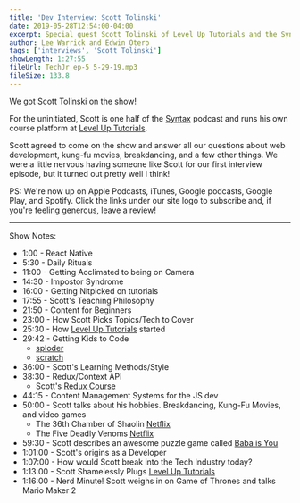 ```yaml
---
title: 'Dev Interview: Scott Tolinski'
date: 2019-05-28T12:54:00-04:00
excerpt: Special guest Scott Tolinski of Level Up Tutorials and the Syntax podcast joins us to talk about his journey, business, and to answer all of your listener submitted questions!
author: Lee Warrick and Edwin Otero
tags: ['interviews', 'Scott Tolinski']
showLength: 1:27:55
fileUrl: TechJr_ep-5_5-29-19.mp3
fileSize: 133.8
---
```


We got Scott Tolinski on the show!

For the uninitiated, Scott is one half of the [Syntax](https://syntax.fm) podcast and runs his own course platform at [Level Up Tutorials](https://leveluptutorials.com).

Scott agreed to come on the show and answer all our questions about web development, kung-fu movies, breakdancing, and a few other things. We were a little nervous having someone like Scott for our first interview episode, but it turned out pretty well I think!

PS: We're now up on Apple Podcasts, iTunes, Google podcasts, Google Play, and Spotify. Click the links under our site logo to subscribe and, if you're feeling generous, leave a review!
<hr />

Show Notes:

* 1:00 - React Native
* 5:30 - Daily Rituals
* 11:00 - Getting Acclimated to being on Camera
* 14:30 - Impostor Syndrome
* 16:00 - Getting Nitpicked on tutorials
* 17:55 - Scott's Teaching Philosophy
* 21:50 - Content for Beginners
* 23:00 - How Scott Picks Topics/Tech to Cover
* 25:30 - How [Level Up Tutorials](https://leveluptutorials.com) started
* 29:42 - Getting Kids to Code
  * [sploder](https://sploder.com)
  * [scratch](https://scratch.mit.edu)
* 36:00 - Scott's Learning Methods/Style
* 38:30 - Redux/Context API
  * Scott's [Redux Course](https://www.leveluptutorials.com/tutorials/redux-and-react-for-everyone)
* 44:15 - Content Management Systems for the JS dev
* 50:00 - Scott talks about his hobbies. Breakdancing, Kung-Fu Movies, and video games
  * The 36th Chamber of Shaolin [Netflix](https://www.netflix.com/title/70062784)
  * The Five Deadly Venoms [Netflix](https://www.netflix.com/title/60001377)
* 59:30 - Scott describes an awesome puzzle game called [Baba is You](https://hempuli.com/baba/)
* 1:01:00 - Scott's origins as a Developer
* 1:07:00 - How would Scott break into the Tech Industry today?
* 1:13:00 - Scott Shamelessly Plugs [Level Up Tutorials](https://leveluptutorials.com)
* 1:16:00 - Nerd Minute! Scott weighs in on Game of Thrones and talks Mario Maker 2